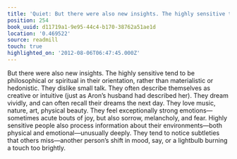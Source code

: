 ```yaml
---
title: 'Quiet: But there were also new insights. The highly sensitive tend …'
position: 254
book_uuid: d11719a1-9e95-44c4-b170-38762a51ae1d
location: '0.469522'
source: readmill
touch: true
highlighted_on: '2012-08-06T06:47:45.000Z'
---
```


But there were also new insights. The highly sensitive tend to be philosophical or spiritual in their orientation, rather than materialistic or hedonistic. They dislike small talk. They often describe themselves as creative or intuitive (just as Aron’s husband had described her). They dream vividly, and can often recall their dreams the next day. They love music, nature, art, physical beauty. They feel exceptionally strong emotions—sometimes acute bouts of joy, but also sorrow, melancholy, and fear.
Highly sensitive people also process information about their environments—both physical and emotional—unusually deeply. They tend to notice subtleties that others miss—another person’s shift in mood, say, or a lightbulb burning a touch too brightly.